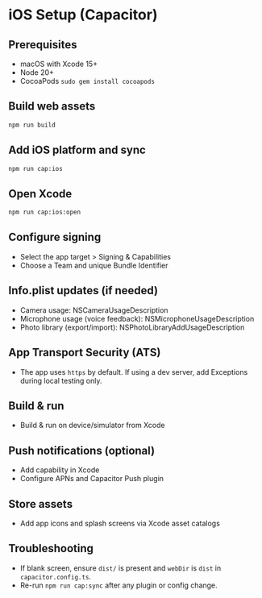 iOS Setup (Capacitor)
====================

Prerequisites
-------------
- macOS with Xcode 15+
- Node 20+
- CocoaPods `sudo gem install cocoapods`

Build web assets
----------------
```bash
npm run build
```

Add iOS platform and sync
-------------------------
```bash
npm run cap:ios
```

Open Xcode
----------
```bash
npm run cap:ios:open
```

Configure signing
-----------------
- Select the app target > Signing & Capabilities
- Choose a Team and unique Bundle Identifier

Info.plist updates (if needed)
------------------------------
- Camera usage: NSCameraUsageDescription
- Microphone usage (voice feedback): NSMicrophoneUsageDescription
- Photo library (export/import): NSPhotoLibraryAddUsageDescription

App Transport Security (ATS)
----------------------------
- The app uses `https` by default. If using a dev server, add Exceptions during local testing only.

Build & run
-----------
- Build & run on device/simulator from Xcode

Push notifications (optional)
-----------------------------
- Add capability in Xcode
- Configure APNs and Capacitor Push plugin

Store assets
------------
- Add app icons and splash screens via Xcode asset catalogs

Troubleshooting
---------------
- If blank screen, ensure `dist/` is present and `webDir` is `dist` in `capacitor.config.ts`.
- Re-run `npm run cap:sync` after any plugin or config change.

